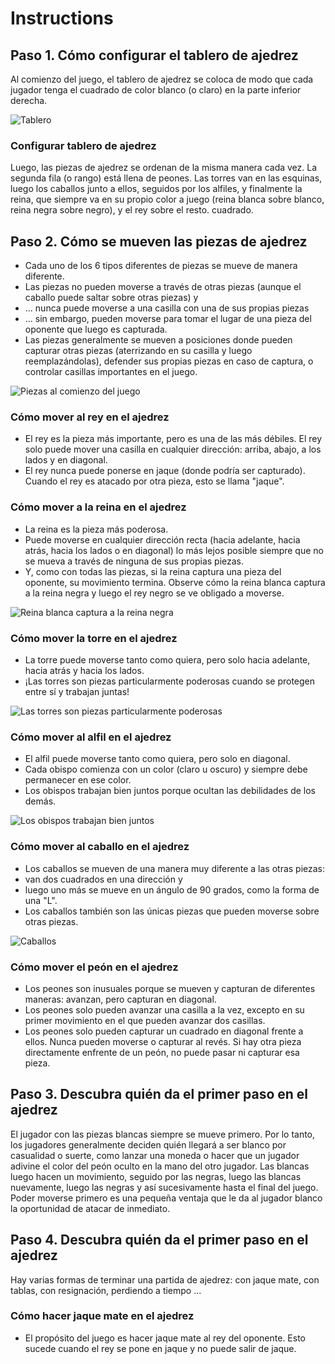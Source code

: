 # Instructions

## Paso 1. Cómo configurar el tablero de ajedrez
Al comienzo del juego, el tablero de ajedrez se coloca de modo que cada jugador tenga el cuadrado de color blanco (o claro) en la parte inferior derecha.

![Tablero](01.png)

### Configurar tablero de ajedrez
Luego, las piezas de ajedrez se ordenan de la misma manera cada vez. La segunda fila (o rango) está llena de peones. Las torres van en las esquinas, luego los caballos junto a ellos, seguidos por los alfiles, y finalmente la reina, que siempre va en su propio color a juego (reina blanca sobre blanco, reina negra sobre negro), y el rey sobre el resto. cuadrado.

## Paso 2. Cómo se mueven las piezas de ajedrez
* Cada uno de los 6 tipos diferentes de piezas se mueve de manera diferente. 
* Las piezas no pueden moverse a través de otras piezas (aunque el caballo puede saltar sobre otras piezas) y 
* ... nunca puede moverse a una casilla con una de sus propias piezas
* ... sin embargo, pueden moverse para tomar el lugar de una pieza del oponente que luego es capturada. 
* Las piezas generalmente se mueven a posiciones donde pueden capturar otras piezas (aterrizando en su casilla y luego reemplazándolas), defender sus propias piezas en caso de captura, o controlar casillas importantes en el juego.

![Piezas al comienzo del juego](02.gif)

### Cómo mover al rey en el ajedrez
* El rey es la pieza más importante, pero es una de las más débiles. El rey solo puede mover una casilla en cualquier dirección: arriba, abajo, a los lados y en diagonal.
* El rey nunca puede ponerse en jaque (donde podría ser capturado). Cuando el rey es atacado por otra pieza, esto se llama "jaque".

### Cómo mover a la reina en el ajedrez
* La reina es la pieza más poderosa.
* Puede moverse en cualquier dirección recta (hacia adelante, hacia atrás, hacia los lados o en diagonal) lo más lejos posible siempre que no se mueva a través de ninguna de sus propias piezas.
* Y, como con todas las piezas, si la reina captura una pieza del oponente, su movimiento termina. Observe cómo la reina blanca captura a la reina negra y luego el rey negro se ve obligado a moverse.

![Reina blanca captura a la reina negra](03.gif)

### Cómo mover la torre en el ajedrez
* La torre puede moverse tanto como quiera, pero solo hacia adelante, hacia atrás y hacia los lados.
* ¡Las torres son piezas particularmente poderosas cuando se protegen entre sí y trabajan juntas!

![Las torres son piezas particularmente poderosas](04.gif)

### Cómo mover al alfil en el ajedrez
* El alfil puede moverse tanto como quiera, pero solo en diagonal. 
* Cada obispo comienza con un color (claro u oscuro) y siempre debe permanecer en ese color.
* Los obispos trabajan bien juntos porque ocultan las debilidades de los demás.

![Los obispos trabajan bien juntos](05.gif)

### Cómo mover al caballo en el ajedrez
* Los caballos se mueven de una manera muy diferente a las otras piezas: 
* van dos cuadrados en una dirección y 
* luego uno más se mueve en un ángulo de 90 grados, como la forma de una "L".
* Los caballos también son las únicas piezas que pueden moverse sobre otras piezas.

![Caballos](06.gif)

### Cómo mover el peón en el ajedrez
* Los peones son inusuales porque se mueven y capturan de diferentes maneras: avanzan, pero capturan en diagonal. 
* Los peones solo pueden avanzar una casilla a la vez, excepto en su primer movimiento en el que pueden avanzar dos casillas.
* Los peones solo pueden capturar un cuadrado en diagonal frente a ellos. Nunca pueden moverse o capturar al revés. Si hay otra pieza directamente enfrente de un peón, no puede pasar ni capturar esa pieza.


## Paso 3. Descubra quién da el primer paso en el ajedrez
El jugador con las piezas blancas siempre se mueve primero. Por lo tanto, los jugadores generalmente deciden quién llegará a ser blanco por casualidad o suerte, como lanzar una moneda o hacer que un jugador adivine el color del peón oculto en la mano del otro jugador. Las blancas luego hacen un movimiento, seguido por las negras, luego las blancas nuevamente, luego las negras y así sucesivamente hasta el final del juego. Poder moverse primero es una pequeña ventaja que le da al jugador blanco la oportunidad de atacar de inmediato.

## Paso 4. Descubra quién da el primer paso en el ajedrez
Hay varias formas de terminar una partida de ajedrez: con jaque mate, con tablas, con resignación, perdiendo a tiempo ...

### Cómo hacer jaque mate en el ajedrez
* El propósito del juego es hacer jaque mate al rey del oponente. Esto sucede cuando el rey se pone en jaque y no puede salir de jaque.
